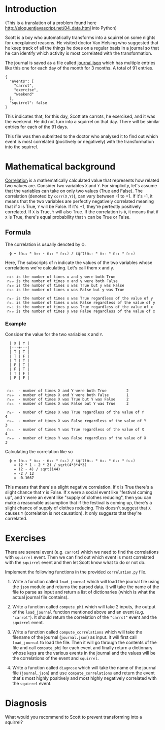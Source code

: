 # Introduction

(This is a translation of a problem found here
http://eloquentjavascript.net/04_data.html into Python)

Scott is a boy who automatically transforms into a squirrel on some
nights for unexplained reasons. He visited doctor Van Helsing who
suggested that he keep track of all the things he does on a regular
basis in a journal so that he can identify which activity is most
correlated with the transformation.

The journal is saved as a file called [journal.json](journal.json)
which has multiple entries like this one for each day of the month for
3 months. A total of 91 entries.

    {
      "events": [
        "carrot",
        "exercise",
        "weekend"
      ],
      "squirrel": false
    }

This indicates that, for this day, Scott ate carrots, he exercised,
and it was the weekend. He did not turn into a squirrel on that
day. There will be similar entries for each of the 91 days.

This file was then submitted to the doctor who analysed it to find out
which event is most correlated (positively or negatively) with the
transformation into the squirrel.

# Mathematical background

[Correlation](https://en.wikipedia.org/wiki/Correlation_and_dependence)
is a mathematically calculated value that represents how related two
values are. Consider two variables `X` and `Y`. For simplicity, let's
assume that the variables can take on only two values (True and
False). The correlation (denoted by `corr(X,Y)`), can vary between -1
to +1. If it's -1, it means that the two variables are perfectly
negatively correlated meaning that if `X` is True, `Y` will be
False. If it's +1, they're perfectly positively correlated. If `X`
is True, `Y` will also True. If the correlation is `0`, it means that
if `X` is True, there's equal probability that `Y` can be True or
False. 


## Formula

The correlation is usually denoted by ϕ. 


      ϕ = (n₁₁ * n₀₀ - n₁₀ * n₀₁) / sqrt(n₁₊ * n₀₊ * n₊₁ * n₊₀)


Here, The subscripts of n indicate the values of the two variables whose
correlations we're calculating. Let's call them x and y.


     n₁₁ is the number of times x and y were both True
     n₀₀ is the number of times x and y were both False
     n₁₀ is the number of times x was True but y was False
     n₀₁ is the number of times x was False but y was True
     
     n₁₊ is the number of times x was True regardless of the value of y
     n₀₊ is the number of times x was False regardless of the value of y
     n₊₁ is the number of times y was True regardless of the value of x
     n₊₀ is the number of times y was False regardless of the value of x


### Example

Consider the value for the two variables `X` and `Y`. 

      | X | Y |
      |---+---|
      | T | T |
      | T | F |
      | T | T |
      | F | T |
      | F | T |
      | T | F |
      | F | F |


     n₁₁  - number of times X and Y were both True         2
     n₀₀  - number of times X and Y were both False        1
     n₁₀  - number of times X was True but Y was False     2
     n₀₁  - number of times X was False but Y was True     2
     
     n₁₊  - number of times X was True regardless of the value of Y       4
     n₀₊  - number of times X was False regardless of the value of Y      3
     n₊₁  - number of times Y was True regardless of the value of X       4
     n₊₀  - number of times Y was False regardless of the value of X      3


Calculating the correlation like so

      ϕ = (n₁₁ * n₀₀ - n₁₀ * n₀₁) / sqrt(n₁₊ * n₀₊ * n₊₁ * n₊₀)
        = (2 * 1 - 2 * 2) / sqrt(4*3*4*3)
        = (2 - 4) / sqrt(144)
        = -2 / 12
        = -0.1667
  
This means that there's a slight negative correlation. If `X` is
True there's a slight chance that `Y` is False. If `X` were a social
event like "festival coming up", and `Y` were an event like "supply of
clothes reducing", then you can make a reasonable assumption that if
the festival is coming up, there's a slight chance of supply of
clothes reducing. This doesn't suggest that `X` causes `Y`
(correlation is not causation). It only suggests that they're
correlated. 


# Exercises

There are several event (e.g. `carrot`) which we need to find the
correlations with `squirrel` event. Then we can find out which event
is most correlated with the `squirrel` event and then let Scott know
what to do or not do. 

Implement the following functions in the provided `correlation.py` file.


1. Write a function called `load_journal` which will load the journal
   file using the `json` module and returns the parsed data. It will
   take the name of the file to parse as input and return a list of
   dictionaries (which is what the actual journal file contains).

1. Write a function called `compute_phi` which will take 2 inputs, the
   output of the `load_journal` function mentioned above and an event
   (e.g. `"carrot"`). It should return the correlation of the
   `"carrot"` event and the `squirrel` event.
   
1. Write a function called `compute_correlations` which will take the
   filename of the journal (`journal.json`) as input. It will first
   call `load_journal` to load the file. Then it will go through the
   contents of the file and call `compute_phi` for each event and
   finally return a dictionary whose keys are the various events in
   the journal and the values will be the correlations of the event
   and `squirrel`. 

1. Write a function called `diagnose` which will take the name of the
   journal file (`journal.json`) and use `compute_correlations` and
   return the event that's most highly positively and most highly
   negatively correlated with the `squirrel` event.

# Diagnosis

What would you recommend to Scott to prevent transforming into a squirrel?
    
